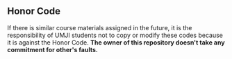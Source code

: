 ## Honor Code

If there is similar course materials assigned in the future, it is the responsibility of UMJI students not to copy or modify these codes because it is against the Honor Code. **The owner of this repository doesn't take any commitment for other's faults.**

